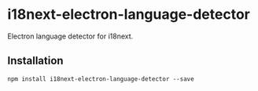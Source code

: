 # i18next-electron-language-detector

Electron language detector for i18next.

## Installation

```
npm install i18next-electron-language-detector --save
```
